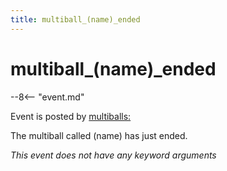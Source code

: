 ```yaml
---
title: multiball_(name)_ended
---
```


# multiball_(name)\_ended


--8<-- "event.md"

Event is posted by [multiballs:](../config/multiballs.md)

The multiball called (name) has just ended.

*This event does not have any keyword arguments*
